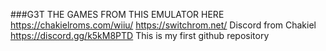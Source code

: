 ###G3T THE GAMES FROM THIS EMULATOR HERE
https://chakielroms.com/wiiu/
https://switchrom.net/
Discord from Chakiel 
https://discord.gg/k5kM8PTD
This is my first github repository
